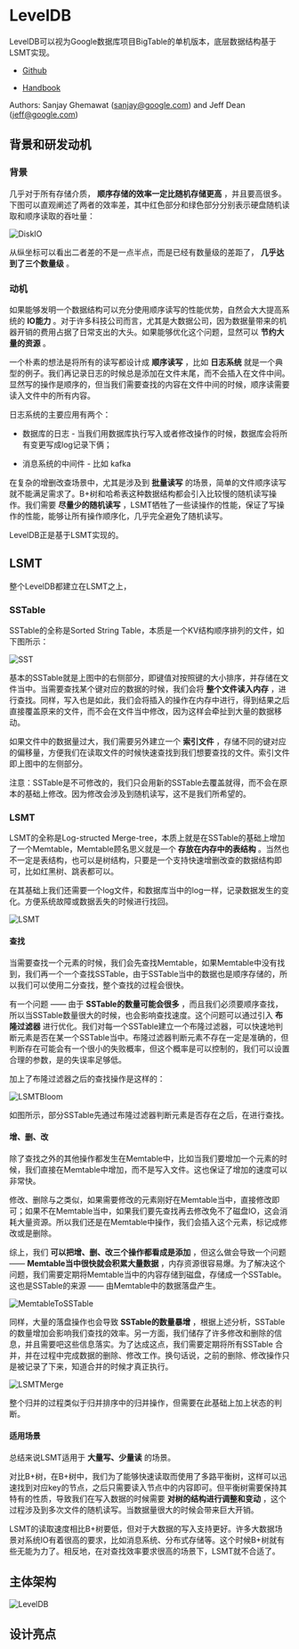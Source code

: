 # LevelDB

LevelDB可以视为Google数据库项目BigTable的单机版本，底层数据结构基于LSMT实现。

* [Github](https://github.com/google/leveldb)

* [Handbook](https://leveldb-handbook.readthedocs.io/zh/latest/basic.html)

Authors: Sanjay Ghemawat (sanjay@google.com) and Jeff Dean (jeff@google.com)


## 背景和研发动机

### 背景

几乎对于所有存储介质， **顺序存储的效率一定比随机存储更高** ，并且要高很多。下图可以直观阐述了两者的效率差，其中红色部分和绿色部分分别表示硬盘随机读取和顺序读取的吞吐量：

![DiskIO](./images/disk_io.png)

从纵坐标可以看出二者差的不是一点半点，而是已经有数量级的差距了， **几乎达到了三个数量级** 。

### 动机

如果能够发明一个数据结构可以充分使用顺序读写的性能优势，自然会大大提高系统的 **IO能力** 。对于许多科技公司而言，尤其是大数据公司，因为数据量带来的机器开销的费用占据了日常支出的大头。如果能够优化这个问题，显然可以 **节约大量的资源** 。

一个朴素的想法是将所有的读写都设计成 **顺序读写** ，比如 **日志系统** 就是一个典型的例子。我们再记录日志的时候总是添加在文件末尾，而不会插入在文件中间。显然写的操作是顺序的，但当我们需要查找的内容在文件中间的时候，顺序读需要读入文件中的所有内容。

日志系统的主要应用有两个：

* 数据库的日志 - 当我们用数据库执行写入或者修改操作的时候，数据库会将所有变更写成log记录下俩；

* 消息系统的中间件 - 比如 kafka

在复杂的增删改查场景中，尤其是涉及到 **批量读写** 的场景，简单的文件顺序读写就不能满足需求了。B+树和哈希表这种数据结构都会引入比较慢的随机读写操作。我们需要 **尽量少的随机读写** ，LSMT牺牲了一些读操作的性能，保证了写操作的性能，能够让所有操作顺序化，几乎完全避免了随机读写。

LevelDB正是基于LSMT实现的。

## LSMT

整个LevelDB都建立在LSMT之上，

### SSTable

SSTable的全称是Sorted String Table，本质是一个KV结构顺序排列的文件，如下图所示：

![SST](./images/sst.png)

基本的SSTable就是上图中的右侧部分，即键值对按照键的大小排序，并存储在文件当中。当需要查找某个键对应的数据的时候，我们会将 **整个文件读入内存** ，进行查找。同样，写入也是如此，我们会将插入的操作在内存中进行，得到结果之后直接覆盖原来的文件，而不会在文件当中修改，因为这样会牵扯到大量的数据移动。

如果文件中的数据量过大，我们需要另外建立一个 **索引文件** ，存储不同的键对应的偏移量，方便我们在读取文件的时候快速查找到我们想要查找的文件。索引文件即上图中的左侧部分。

注意：SSTable是不可修改的，我们只会用新的SSTable去覆盖就得，而不会在原本的基础上修改。因为修改会涉及到随机读写，这不是我们所希望的。

### LSMT

LSMT的全称是Log-structed Merge-tree，本质上就是在SSTable的基础上增加了一个Memtable，Memtable顾名思义就是一个 **存放在内存中的表结构** 。当然也不一定是表结构，也可以是树结构，只要是一个支持快速增删改查的数据结构即可，比如红黑树、跳表都可以。

在其基础上我们还需要一个log文件，和数据库当中的log一样，记录数据发生的变化。方便系统故障或数据丢失的时候进行找回。

![LSMT](./images/lsmt.png)

#### 查找

当需要查找一个元素的时候，我们会先查找Memtable，如果Memtable中没有找到，我们再一个一个查找SSTable，由于SSTable当中的数据也是顺序存储的，所以我们可以使用二分查找，整个查找的过程会很快。

有一个问题 —— 由于 **SSTable的数量可能会很多** ，而且我们必须要顺序查找，所以当SSTable数量很大的时候，也会影响查找速度。这个问题可以通过引入 **布隆过滤器** 进行优化。我们对每一个SSTable建立一个布隆过滤器，可以快速地判断元素是否在某一个SSTable当中。布隆过滤器判断元素不存在一定是准确的，但判断存在可能会有一个很小的失败概率，但这个概率是可以控制的，我们可以设置合理的参数，是的失误率足够低。

加上了布隆过滤器之后的查找操作是这样的：

![LSMTBloom](./images/lsmt_bloom.png)

如图所示，部分SSTable先通过布隆过滤器判断元素是否存在之后，在进行查找。

#### 增、删、改

除了查找之外的其他操作都发生在Memtable中，比如当我们要增加一个元素的时候，我们直接在Memtable中增加，而不是写入文件。这也保证了增加的速度可以非常快。

修改、删除与之类似，如果需要修改的元素刚好在Memtable当中，直接修改即可；如果不在Memtable当中，如果我们要先查找再去修改免不了磁盘IO，这会消耗大量资源。所以我们还是在Memtable中操作，我们会插入这个元素，标记成修改或是删除。

综上，我们 **可以把增、删、改三个操作都看成是添加** ，但这么做会导致一个问题 —— **Memtable当中很快就会积累大量数据** ，内存资源很容易爆。为了解决这个问题，我们需要定期将Memtable当中的内容存储到磁盘，存储成一个SSTable。这也是SSTable的来源 —— 由Memtable中的数据落盘产生。

![MemtableToSSTable](./images/memtable2sstable.png)

同样，大量的落盘操作也会导致 **SSTable的数量暴增** ，根据上述分析，SSTable的数量增加会影响我们查找的效率。另一方面，我们储存了许多修改和删除的信息，并且需要吧这些信息落实。为了达成这点，我们需要定期将所有SSTable
合并，并在过程中完成数据的删除、修改工作。换句话说，之前的删除、修改操作只是被记录了下来，知道合并的时候才真正执行。

![LSMTMerge](./images/lsmt_merge.png)

整个归并的过程类似于归并排序中的归并操作，但需要在此基础上加上状态的判断。

#### 适用场景

总结来说LSMT适用于 **大量写、少量读** 的场景。

对比B+树，在B+树中，我们为了能够快速读取而使用了多路平衡树，这样可以迅速找到对应key的节点，之后只需要读入节点中的内容即可。但平衡树需要保持其特有的性质，导致我们在写入数据的时候需要 **对树的结构进行调整和变动** ，这个过程涉及到多次文件的随机读写。当数据量很大的时候会带来巨大开销。

LSMT的读取速度相比B+树要低，但对于大数据的写入支持更好。许多大数据场景对系统IO有着很高的要求，比如消息系统、分布式存储等。这个时候B+树就有些无能为力了。相反地，在对查找效率要求很高的场景下，LSMT就不合适了。

## 主体架构

![LevelDB](./images/leveldb.png)

## 设计亮点
